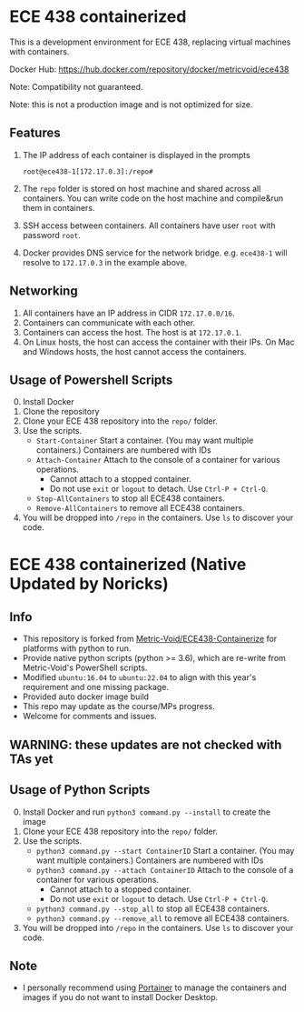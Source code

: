 # ECE 438 containerized

This is a development environment for ECE 438, replacing virtual machines with containers.

Docker Hub: https://hub.docker.com/repository/docker/metricvoid/ece438

Note: Compatibility not guaranteed. 

Note: this is not a production image and is not optimized for size.

## Features
1. The IP address of each container is displayed in the prompts
    ```
    root@ece438-1[172.17.0.3]:/repo#
    ```
2. The `repo` folder is stored on host machine and shared across all containers. You can write code on the host machine and compile&run them in containers.

3. SSH access between containers. All containers have user `root` with password `root`.

4. Docker provides DNS service for the network bridge. e.g. `ece438-1` will resolve to `172.17.0.3` in the example above.

## Networking
1. All containers have an IP address in CIDR `172.17.0.0/16`.
2. Containers can communicate with each other.
3. Containers can access the host. The host is at `172.17.0.1`.
4. On Linux hosts, the host can access the container with their IPs. On Mac and Windows hosts, the host cannot access the containers.

## Usage of Powershell Scripts
0. Install Docker
1. Clone the repository
2. Clone your ECE 438 repository into the `repo/` folder.
3. Use the scripts.
   - `Start-Container` Start a container. (You may want multiple containers.) Containers are numbered with IDs
   - `Attach-Container` Attach to the console of a container for various operations.
     - Cannot attach to a stopped container.
     - Do not use `exit` or `logout` to detach. Use `Ctrl-P + Ctrl-Q`.
   - `Stop-AllContainers` to stop all ECE438 containers.
   - `Remove-AllContainers` to remove all ECE438 containers.  
4. You will be dropped into `/repo` in the containers. Use `ls` to discover your code.


# ECE 438 containerized (Native Updated by Noricks)

## Info
- This repository is forked from [Metric-Void/ECE438-Containerize](https://github.com/Metric-Void/ECE438-Containerize) for platforms with python to run.
- Provide native python scripts (python >= 3.6), which are re-write from Metric-Void's PowerShell scripts.
- Modified `ubuntu:16.04` to `ubuntu:22.04` to align with this year's requirement and one missing package.
- Provided auto docker image build
- This repo may update as the course/MPs progress.
- Welcome for comments and issues.

## WARNING: these updates are not checked with TAs yet

## Usage of Python Scripts
0. Install Docker and run `python3 command.py --install` to create the image
1. Clone your ECE 438 repository into the `repo/` folder.
2. Use the scripts.
   - `python3 command.py --start ContainerID` Start a container. (You may want multiple containers.) Containers are numbered with IDs
   - `python3 command.py --attach ContainerID` Attach to the console of a container for various operations.
     - Cannot attach to a stopped container.
     - Do not use `exit` or `logout` to detach. Use `Ctrl-P + Ctrl-Q`.
   - `python3 command.py --stop_all` to stop all ECE438 containers.
   - `python3 command.py --remove_all` to remove all ECE438 containers.
3. You will be dropped into `/repo` in the containers. Use `ls` to discover your code.  

## Note
- I personally recommend using [Portainer](https://docs.portainer.io/v/ce-2.9/start/install/server/docker/linux) to manage the containers and images if you do not want to install Docker Desktop.